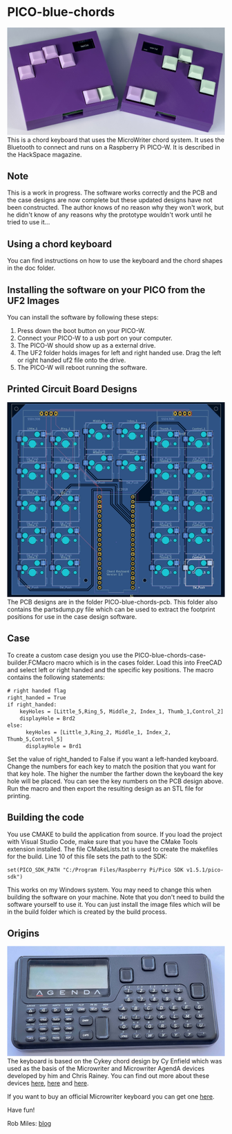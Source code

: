 # PICO-blue-chords

![Image of left and right handed versions of the keyboard](images/keyboards.jpg)
This is a chord keyboard that uses the MicroWriter chord system. It uses the Bluetooth to connect and runs on a Raspberry Pi PICO-W. It is described in the HackSpace magazine. 
## Note
This is a work in progress. The software works correctly and the PCB and the case designs are now complete but these updated designs have not been constructed. The author knows of no reason why they won't work, but he didn't know of any reasons why the prototype wouldn't work until he tried to use it...

## Using a chord keyboard
You can find instructions on how to use the keyboard and the chord shapes in the doc folder. 
## Installing the software on your PICO from the UF2 Images
You can install the software by following these steps:
1. Press down the boot button on your PICO-W.
2. Connect your PICO-W to a usb port on your computer. 
3. The PICO-W should show up as a external drive.
4. The UF2 folder holds images for left and right handed use. Drag the left or right handed uf2 file onto the drive. 
5. The PICO-W will reboot running the software.
## Printed Circuit Board Designs
![Image of the keyboard PCB](images/pcb.jpg)
The PCB designs are in the folder PICO-blue-chords-pcb. This folder also contains the partsdump.py file which can be used to extract the footprint positions for use in the case design software.
## Case 
To create a custom case design you use the PICO-blue-chords-case-builder.FCMacro macro which is in the cases folder. Load this into FreeCAD and select left or right handed and the specific key positions. The macro contains the following statements:
```
# right handed flag
right_handed = True 
if right_handed:
	keyHoles = [Little_5,Ring_5, Middle_2, Index_1, Thumb_1,Control_2]
	displayHole = Brd2
else:
      keyHoles = [Little_3,Ring_2, Middle_1, Index_2, Thumb_5,Control_5]
      displayHole = Brd1
```
Set the value of right_handed to False if you want a left-handed keyboard. Change the numbers for each key to match the position that you want for that key hole. The higher the number the farther down the keyboard the key hole will be placed. You can see the key numbers on the PCB design above. Run the macro and then export the resulting design as an STL file for printing. 
## Building the code
You use CMAKE to build the application from source. If you load the project with Visual Studio Code, make sure that you have the CMake Tools extension installed. The file CMakeLists.txt is used to create the makefiles for the build. Line 10 of this file sets the path to the SDK:
```
set(PICO_SDK_PATH "C:/Program Files/Raspberry Pi/Pico SDK v1.5.1/pico-sdk")
```
This works on my Windows system. You may need to change this when building the software on your machine. Note that you don't need to build the software yourself to use it. You can just install the image files which will be in the build folder which is created by the build process. 

## Origins
![Image of Microwriter Agenda](images/agenda.jpg)
The keyboard is based on the Cykey chord design by Cy Enfield which was used as the basis of the Microwriter and Microwriter AgendA devices developed by him and Chris Rainey. You can find out more about these devices [here](http://www.computinghistory.org.uk/det/5794/Microwriter-MW4/), [here](https://www.microsoft.com/buxtoncollection/detail.aspx?id=5) and [here](https://mindmachine.co.uk/book/A/Inp-Outp/Microwriter01.html). 

If you want to buy an official Microwriter keyboard you can get one [here](https://sites.google.com/site/cykeybellaire/home). 

Have fun!

Rob Miles: [blog](https://www.robmiles.com)


